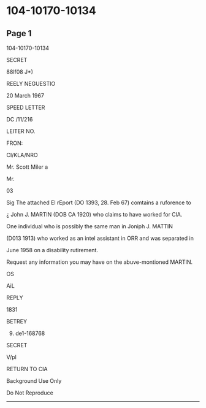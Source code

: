 # 104-10170-10134

## Page 1

104-10170-10134

SECRET

88lf08 J*)

REELY NEGUESTIO

20 March 1967

SPEED LETTER

DC /11/216

LEITER NO.

FRON:

CI/KLA/NRO

Mr. Scott Miler a

Mr.

03

Sig The attached El rEport (DO 1393, 28. Feb 67) comtains a ruforence to

¿ John J. MARTIN (DOB CA 1920) who claims to have worked for ClA.

One individual who is possibly the same man in Joniph J. MATTIN

(D013 1913) who worked as an intel assistant in ORR and was separated in

June 1958 on a disability rutirement.

Request any information you may have on the abuve-montioned MARTIN.

OS

AiL

REPLY

1831

BETREY

9. de1-168768

SECRET

V/pl

RETURN TO CIA

Background Use Only

Do Not Reproduce

---

